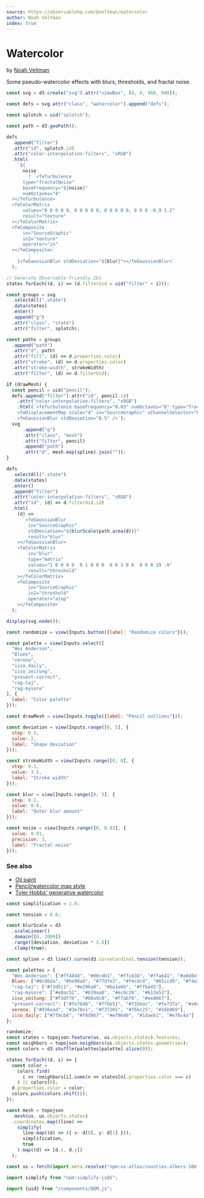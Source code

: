 ```yaml
---
source: https://observablehq.com/@veltman/watercolor
author: Noah Veltman
index: true
---
```


# Watercolor

<p class=author>by <a href="https://observablehq.com/@veltman">Noah Veltman</a></p>

Some pseudo-watercolor effects with blurs, thresholds, and fractal noise.

```js
const svg = d3.create("svg").attr("viewBox", [0, 0, 960, 600]);

const defs = svg.attr("class", "watercolor").append("defs");

const splotch = uid("splotch");

const path = d3.geoPath();

defs
  .append("filter")
  .attr("id", splotch.id)
  .attr("color-interpolation-filters", "sRGB")
  .html(
    `${
      noise
        ? `<feTurbulence
      type="fractalNoise"
      baseFrequency="${noise}"
      numOctaves="4"
  ></feTurbulence>
  <feColorMatrix
      values="0 0 0 0 0, 0 0 0 0 0, 0 0 0 0 0, 0 0 0 -0.9 1.2"
      result="texture"
  ></feColorMatrix>
  <feComposite
      in="SourceGraphic"
      in2="texture"
      operator="in"
  ></feComposite>`
        : ``
    }<feGaussianBlur stdDeviation="${blur}"></feGaussianBlur>`
  );

// Generate Observable-friendly IDs
states.forEach((d, i) => (d.filterUid = uid("filter" + i)));

const groups = svg
  .selectAll(".state")
  .data(states)
  .enter()
  .append("g")
  .attr("class", "state")
  .attr("filter", splotch);

const paths = groups
  .append("path")
  .attr("d", path)
  .attr("fill", (d) => d.properties.color)
  .attr("stroke", (d) => d.properties.color)
  .attr("stroke-width", strokeWidth)
  .attr("filter", (d) => d.filterUid);

if (drawMesh) {
  const pencil = uid("pencil");
  defs.append("filter").attr("id", pencil.id)
    .attr("color-interpolation-filters", "sRGB")
    .html(`<feTurbulence baseFrequency="0.03" numOctaves="6" type="fractalNoise" />
    <feDisplacementMap scale="4" in="SourceGraphic" xChannelSelector="R" yChannelSelector="G" />
    <feGaussianBlur stdDeviation="0.5" />`);
  svg
      .append("g")
      .attr("class", "mesh")
      .attr("filter", pencil)
      .append("path")
      .attr("d", mesh.map(spline).join(""));
}

defs
  .selectAll(".state")
  .data(states)
  .enter()
  .append("filter")
  .attr("color-interpolation-filters", "sRGB")
  .attr("id", (d) => d.filterUid.id)
  .html(
    (d) =>
      `<feGaussianBlur
        in="SourceGraphic"
        stdDeviation="${blurScale(path.area(d))}"
        result="blur"
    ></feGaussianBlur>
    <feColorMatrix
        in="blur"
        type="matrix"
        values="1 0 0 0 0  0 1 0 0 0  0 0 1 0 0  0 0 0 19 -9"
        result="threshold"
    ></feColorMatrix>
    <feComposite
        in="SourceGraphic"
        in2="threshold"
        operator="atop"
    ></feComposite>`
  );

display(svg.node());
```

```js
const randomize = view(Inputs.button({label: "Randomize colors"}));
```

```js
const palette = view(Inputs.select([
  "Wes Anderson",
  "Blues",
  "verena",
  "iiso_daily",
  "iiso_zeitung",
  "present-correct",
  "rag-taj",
  "rag-mysore"
], {
  label: "Color palette"
}));
```

```js
const drawMesh = view(Inputs.toggle({label: "Pencil outlines"}));
```

```js
const deviation = view(Inputs.range([0, 5], {
  step: 0.5,
  value: 2,
  label: "Shape deviation"
}));
```

```js
const strokeWidth = view(Inputs.range([0, 8], {
  step: 0.1,
  value: 3.5,
  label: "Stroke width"
}));
```

```js
const blur = view(Inputs.range([0, 5], {
  step: 0.1,
  value: 0.8,
  label: "Outer blur amount"
}));
```

```js
const noise = view(Inputs.range([0, 0.03], {
  value: 0.01,
  precision: 3,
  label: "Fractal noise"
}));
```

### See also

- [Oil paint](https://observablehq.com/@veltman/scribble-paint)
- [Pencil/watercolor map style](https://blocks.roadtolarissa.com/veltman/2f2aa947772afa095a620dfe5e5486cb)
- [Tyler Hobbs' generative watercolor](https://tylerxhobbs.com/essays/2017/a-generative-approach-to-simulating-watercolor-paints)

```js
const simplification = 1.8;
```

```js
const tension = 0.6;
```

```js
const blurScale = d3
  .scaleLinear()
  .domain([0, 2000])
  .range([deviation, deviation * 3.5])
  .clamp(true);
```

```js
const spline = d3.line().curve(d3.curveCardinal.tension(tension));
```

```js
const palettes = {
  "Wes Anderson": ["#ff4848", "#00cdb1", "#ffc638", "#ffa641", "#a0d8e7"],
  Blues: ["#0c96da", "#be98ad", "#77d7e3", "#f4cdcd", "#01ccd9", "#f4e2c6"],
  "rag-taj": ["#73d5c1", "#e29ba0", "#ba1e6b", "#ffbe45"],
  "rag-mysore": ["#e8ac52", "#639aa0", "#ec6c26", "#613a53"],
  iiso_zeitung: ["#f3df76", "#00a9c0", "#f7ab76", "#ee8067"],
  "present-correct": ["#fe7646", "#ffbb51", "#7356ac", "#fe737a", "#a0ccbb"],
  verena: ["#936ead", "#3e78e1", "#f37265", "#f6bc25", "#16b069"],
  iiso_daily: ["#7f8cb6", "#f0d967", "#ef9640", "#1daeb1", "#e76c4a"]
};
```

```js
randomize;
const states = topojson.feature(us, us.objects.states).features;
const neighbors = topojson.neighbors(us.objects.states.geometries);
const colors = d3.shuffle(palettes[palette].slice(0));

states.forEach((d, i) => {
  const color =
    colors.find(
      c => !neighbors[i].some(n => states[n].properties.color === c)
    ) || colors[0];
  d.properties.color = color;
  colors.push(colors.shift());
});
```

```js
const mesh = topojson
  .mesh(us, us.objects.states)
  .coordinates.map((line) =>
    simplify(
      line.map((d) => ({ x: d[0], y: d[1] })),
      simplification,
      true
    ).map((d) => [d.x, d.y])
  );
```

```js
const us = fetch(import.meta.resolve("npm:us-atlas/counties-albers-10m.json")).then((response) => response.json());
```

```js
import simplify from "npm:simplify-js@1";
```

```js
import {uid} from "/components/DOM.js";
```

<style>
.watercolor * {
  mix-blend-mode: multiply;
}
@media (prefers-color-scheme: dark) {
  .watercolor * {
    mix-blend-mode: screen;
  }
}
.mesh {
  stroke: #777;
  fill: none;
  opacity: 0.8;
  stroke-width: 2px;
  stroke-linejoin: round;
}
.watercolor {
  width: 100%;
  height: auto;
}
</style>
